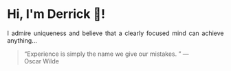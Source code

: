 # Hi, I'm Derrick 👋!
<p align="justify">I admire uniqueness and believe that a clearly focused mind can achieve anything...</p> 
<!-- #quote-start -->
<blockquote>&ldquo;Experience is simply the name we give our mistakes. &rdquo; &mdash; <footer>Oscar Wilde</footer></blockquote>
<!-- #quote-end -->
